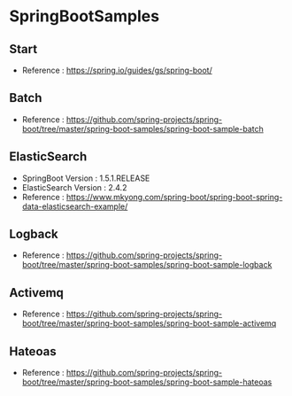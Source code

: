 # SpringBootSamples

## Start
* Reference : https://spring.io/guides/gs/spring-boot/


## Batch
* Reference : https://github.com/spring-projects/spring-boot/tree/master/spring-boot-samples/spring-boot-sample-batch 

## ElasticSearch
* SpringBoot Version : 1.5.1.RELEASE
* ElasticSearch Version : 2.4.2
* Reference : https://www.mkyong.com/spring-boot/spring-boot-spring-data-elasticsearch-example/

## Logback
* Reference : https://github.com/spring-projects/spring-boot/tree/master/spring-boot-samples/spring-boot-sample-logback 

## Activemq
* Reference : https://github.com/spring-projects/spring-boot/tree/master/spring-boot-samples/spring-boot-sample-activemq

## Hateoas
* Reference : https://github.com/spring-projects/spring-boot/tree/master/spring-boot-samples/spring-boot-sample-hateoas